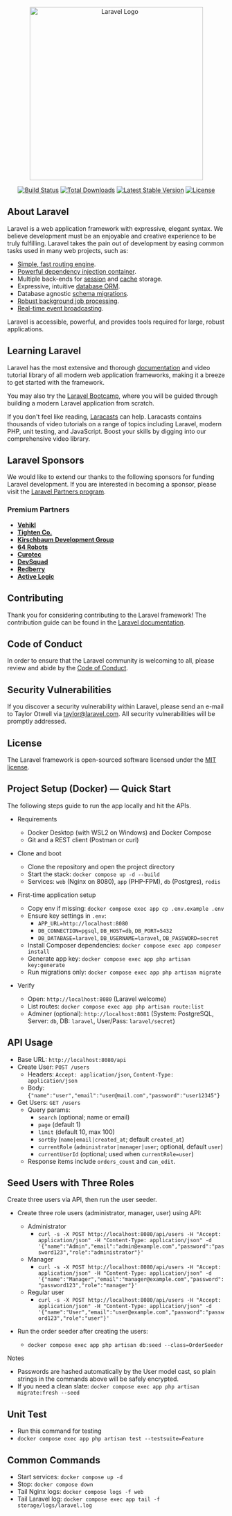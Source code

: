 <p align="center"><a href="https://laravel.com" target="_blank"><img src="https://raw.githubusercontent.com/laravel/art/master/logo-lockup/5%20SVG/2%20CMYK/1%20Full%20Color/laravel-logolockup-cmyk-red.svg" width="400" alt="Laravel Logo"></a></p>

<p align="center">
<a href="https://github.com/laravel/framework/actions"><img src="https://github.com/laravel/framework/workflows/tests/badge.svg" alt="Build Status"></a>
<a href="https://packagist.org/packages/laravel/framework"><img src="https://img.shields.io/packagist/dt/laravel/framework" alt="Total Downloads"></a>
<a href="https://packagist.org/packages/laravel/framework"><img src="https://img.shields.io/packagist/v/laravel/framework" alt="Latest Stable Version"></a>
<a href="https://packagist.org/packages/laravel/framework"><img src="https://img.shields.io/packagist/l/laravel/framework" alt="License"></a>
</p>

## About Laravel

Laravel is a web application framework with expressive, elegant syntax. We believe development must be an enjoyable and creative experience to be truly fulfilling. Laravel takes the pain out of development by easing common tasks used in many web projects, such as:

- [Simple, fast routing engine](https://laravel.com/docs/routing).
- [Powerful dependency injection container](https://laravel.com/docs/container).
- Multiple back-ends for [session](https://laravel.com/docs/session) and [cache](https://laravel.com/docs/cache) storage.
- Expressive, intuitive [database ORM](https://laravel.com/docs/eloquent).
- Database agnostic [schema migrations](https://laravel.com/docs/migrations).
- [Robust background job processing](https://laravel.com/docs/queues).
- [Real-time event broadcasting](https://laravel.com/docs/broadcasting).

Laravel is accessible, powerful, and provides tools required for large, robust applications.

## Learning Laravel

Laravel has the most extensive and thorough [documentation](https://laravel.com/docs) and video tutorial library of all modern web application frameworks, making it a breeze to get started with the framework.

You may also try the [Laravel Bootcamp](https://bootcamp.laravel.com), where you will be guided through building a modern Laravel application from scratch.

If you don't feel like reading, [Laracasts](https://laracasts.com) can help. Laracasts contains thousands of video tutorials on a range of topics including Laravel, modern PHP, unit testing, and JavaScript. Boost your skills by digging into our comprehensive video library.

## Laravel Sponsors

We would like to extend our thanks to the following sponsors for funding Laravel development. If you are interested in becoming a sponsor, please visit the [Laravel Partners program](https://partners.laravel.com).

### Premium Partners

- **[Vehikl](https://vehikl.com)**
- **[Tighten Co.](https://tighten.co)**
- **[Kirschbaum Development Group](https://kirschbaumdevelopment.com)**
- **[64 Robots](https://64robots.com)**
- **[Curotec](https://www.curotec.com/services/technologies/laravel)**
- **[DevSquad](https://devsquad.com/hire-laravel-developers)**
- **[Redberry](https://redberry.international/laravel-development)**
- **[Active Logic](https://activelogic.com)**

## Contributing

Thank you for considering contributing to the Laravel framework! The contribution guide can be found in the [Laravel documentation](https://laravel.com/docs/contributions).

## Code of Conduct

In order to ensure that the Laravel community is welcoming to all, please review and abide by the [Code of Conduct](https://laravel.com/docs/contributions#code-of-conduct).

## Security Vulnerabilities

If you discover a security vulnerability within Laravel, please send an e-mail to Taylor Otwell via [taylor@laravel.com](mailto:taylor@laravel.com). All security vulnerabilities will be promptly addressed.

## License

The Laravel framework is open-sourced software licensed under the [MIT license](https://opensource.org/licenses/MIT).

## Project Setup (Docker) — Quick Start

The following steps guide to run the app locally and hit the APIs.

- Requirements
  - Docker Desktop (with WSL2 on Windows) and Docker Compose
  - Git and a REST client (Postman or curl)

- Clone and boot
  - Clone the repository and open the project directory
  - Start the stack: `docker compose up -d --build`
  - Services: `web` (Nginx on 8080), `app` (PHP-FPM), `db` (Postgres), `redis`

- First-time application setup
  - Copy env if missing: `docker compose exec app cp .env.example .env`
  - Ensure key settings in `.env`:
    - `APP_URL=http://localhost:8080`
    - `DB_CONNECTION=pgsql`, `DB_HOST=db`, `DB_PORT=5432`
    - `DB_DATABASE=laravel`, `DB_USERNAME=laravel`, `DB_PASSWORD=secret`
  - Install Composer dependencies: `docker compose exec app composer install`
  - Generate app key: `docker compose exec app php artisan key:generate`
  - Run migrations only: `docker compose exec app php artisan migrate`

- Verify
  - Open: `http://localhost:8080` (Laravel welcome)
  - List routes: `docker compose exec app php artisan route:list`
  - Adminer (optional): `http://localhost:8081` (System: PostgreSQL, Server: `db`, DB: `laravel`, User/Pass: `laravel/secret`)

## API Usage

- Base URL: `http://localhost:8080/api`
- Create User: `POST /users`
  - Headers: `Accept: application/json`, `Content-Type: application/json`
  - Body: `{"name":"user","email":"user@mail.com","password":"user12345"}`
- Get Users: `GET /users`
  - Query params:
    - `search` (optional; name or email)
    - `page` (default 1)
    - `limit` (default 10, max 100)
    - `sortBy` (`name|email|created_at`; default `created_at`)
    - `currentRole` (`administrator|manager|user`; optional, default `user`)
    - `currentUserId` (optional; used when `currentRole=user`)
  - Response items include `orders_count` and `can_edit`.

## Seed Users with Three Roles

Create three users via API, then run the user seeder.

- Create three role users (administrator, manager, user) using API:
  - Administrator
    - `curl -s -X POST http://localhost:8080/api/users -H "Accept: application/json" -H "Content-Type: application/json" -d '{"name":"Admin","email":"admin@example.com","password":"password123","role":"administrator"}'`
  - Manager
    - `curl -s -X POST http://localhost:8080/api/users -H "Accept: application/json" -H "Content-Type: application/json" -d '{"name":"Manager","email":"manager@example.com","password":"password123","role":"manager"}'`
  - Regular user
    - `curl -s -X POST http://localhost:8080/api/users -H "Accept: application/json" -H "Content-Type: application/json" -d '{"name":"User","email":"user@example.com","password":"password123","role":"user"}'`

- Run the order seeder after creating the users:
  - `docker compose exec app php artisan db:seed --class=OrderSeeder`

Notes
- Passwords are hashed automatically by the User model cast, so plain strings in the commands above will be safely encrypted.
- If you need a clean slate: `docker compose exec app php artisan migrate:fresh --seed`

## Unit Test
- Run this command for testing
 - `docker compose exec app php artisan test --testsuite=Feature`

## Common Commands

- Start services: `docker compose up -d`
- Stop: `docker compose down`
- Tail Nginx logs: `docker compose logs -f web`
- Tail Laravel log: `docker compose exec app tail -f storage/logs/laravel.log`

